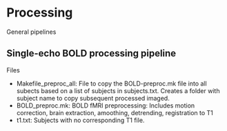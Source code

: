 # Processing
General pipelines

## Single-echo BOLD processing pipeline
Files
* Makefile_preproc_all: File to copy the BOLD-preproc.mk file into all subects based on a list of subjects in subjects.txt. Creates a folder with subject name to copy subsequent processed imaged.
* BOLD_preproc.mk: BOLD fMRI preprocessing: Includes motion correction, brain extraction, amoothing, detrending, registration to T1
* t1.txt: Subjects with no corresponding T1 file.
